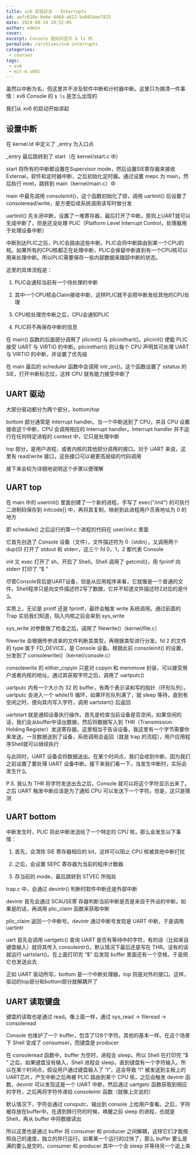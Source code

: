 ```yaml
---
title: xv6 实验日志 - Interrupts
id: aefc618e-be6e-4469-a622-ba092dee7825
date: 2024-08-19 10:52:05
auther: admin
cover: 
excerpt: Console 是如何显示 $ ls 的
permalink: /archives/xv6-interrupts
categories:
 - courses
tags: 
 - xv6
 - mit-6.s081
---
```


虽然以中断为名，但这里并不涉及软件中断和计时器中断。这里只为搞清一件事情：xv6 Console 的 `$ ls` 是怎么出现的

我们从 xv6 的启动开始讲起

  

## 设置中断

在 kernel.ld 中定义了 \_entry 为入口点

\_entry 最后跳转到了 start（在 kernel/start.c 中）

start 将所有的中断都设置在Supervisor mode，然后设置SIE寄存器来接收External，软件和定时器中断，之后初始化定时器。通过设置 mepc 为 main，然后执行 mret，跳转到 main（kernel/main.c）中

main 中最先调用 consoleinit()，这个函数初始化了锁，调用 uartinit() 后设置了 consoleread/write，是方便后续系统调用读写时做分发

uartinit() 先关闭中断，设置了一堆寄存器，最后打开了中断。原则上UART就可以生成中断了，但是还没处理 PLIC（Platform Level Interrupt Control，处理器用于处理设备中断）

中断到达PLIC之后，PLIC会路由这些中断。PLIC会将中断路由到某一个CPU的核。如果所有的CPU核都正在处理中断，PLIC会保留中断直到有一个CPU核可以用来处理中断。所以PLIC需要保存一些内部数据来跟踪中断的状态。

这里的具体流程是：

1.  PLIC会通知当前有一个待处理的中断
    
2.  其中一个CPU核会Claim接收中断，这样PLIC就不会把中断发给其他的CPU处理
    
3.  CPU核处理完中断之后，CPU会通知PLIC
    
4.  PLIC将不再保存中断的信息
    

在 main() 函数的后面部分调用了 plicinit() 与 plicinithart()。plicinit() 使能 PLIC 接受 UART 与 VIRTIO 的中断。plicinithart() 则让每个 CPU 声明其可处理 UART 与 VIRTIO 的中断，并设置了优先级

在 main 最后的 scheduler 函数中会调用 intr\_on()。这个函数设置了 sstatus 的 SIE，打开中断标志位，这样 CPU 就有能力接受中断了

  

## UART 驱动

大部分驱动都分为两个部分，bottom/top

bottom 部分通常是 Interrupt handler。当一个中断送到了 CPU，并且 CPU 设置接收这个中断，CPU 会调用相应的 Interrupt handler。Interrupt handler 并不运行在任何特定进程的 context 中，它只是处理中断

top 部分，是用户进程，或者内核的其他部分调用的接口。对于 UART 来说，这里有 read/write 接口，这些接口可以被更高层级的代码调用

接下来会较为详细地说明这个步骤以便理解

  

## UART top

在 main 中的 userinit() 里面创建了一个新的进程，手写了 exec("/init") 的可执行二进制码保存到 initcode\[\] 中，再将其复制，映射到此进程用户页表地址为 0 的地方

即 schedule() 之后运行的第一个进程的代码在 user/init.c 里面

它首先创造了 Console 设备（文件），文件描述符为 0（stdin），又调用两个 dup(0) 打开了 stdout 和 stderr，这三个 fd 0，1，2 都代表 Console

init 又 exec 打开了 sh，开启了 Shell。Shell 调用了 getcmd()，用 fprintf 向 stderr 打印了 “$ "

尽管Console背后是UART设备，但是从应用程序来看，它就像是一个普通的文件。Shell程序只是向文件描述符2写了数据，它并不知道文件描述符2对应的是什么

实质上，无论是 printf 还是 fprintf，最终会触发 write 系统调用。通过前面的 Trap 实验我们知道，陷入内核之后会来到 sys\_write

sys\_write 对参数做了检查之后，调用了 filewrite()（kernel/file.c）

filewrite 会根据传参进来的文件判断其类型，再根据类型进行分发。fd 2 的文件的 type 属于 FD\_DEVICE，是 Console 设备。根据此前 consoleinit() 的设置，分发到了 consolewrite()（kernel/console.c）

consolewrite 的 either\_copyin 只是对 copyin 和 memmove 封装，可以接受用户或者内核的地址。通过其获取字符之后，调用了 uartputc()

uartputc 内有一个大小为 32 的 buffer，有两个表示读和写的指针（环形队列）。uartputc 会进入一个 while(1) 循环，如果环形队列满了，就 sleep 等待，直到有空闲之时，便向其内写入字符，调用 uartstart() 后返回

uartstart 就是通知设备执行操作。首先是检查当前设备是否空闲，如果空闲的话，我们会从buffer中读出数据，然后将数据写入到 THR（Transmission Holding Register）发送寄存器。这里相当于告诉设备，我这里有一个字节需要你来发送。一旦数据送到了设备，系统调用会返回（就是 trap 的流程），用户应用程序Shell就可以继续执行

与此同时，UART 设备会将数据送出。在某个时间点，我们会收到中断，因为我们之前设置了要处理 UART 设备中断。接下来我们看一下，当发生中断时，实际会发生什么

P.S. 我认为 THR 将字符发送出去之后，Console 就可以将这个字符显示出来了。之后 UART 触发中断应该是为了通知 CPU 可以发送下一个字符。但是，这只是猜测

  

## UART bottom

中断发生时，PLIC 将此中断发送给了一个特定的 CPU 核，那么会发生以下事情：

1.  首先，会清除 SIE 寄存器相应的 bit，这样可以阻止 CPU 核被其他中断打扰
    
2.  之后，会设置 SEPC 寄存器为当前的程序计数器
    
3.  存当前的 mode，最后跳转到 STVEC 所指处
    

trap.c 中，会通过 devintr() 判断时软件中断还是外部中断

devintr 首先会通过 SCAUSE寄 存器判断当前中断是否是来自于外设的中断。如果是的话，再调用 plic\_claim 函数来获取中断

plic\_claim 返回一个中断号。devintr 通过中断号发现是 UART 中断，于是调用 uartintr

uart 首先会调用 uartgetc() 查询 UART 是否有等待中的字符，有的话（比如来自键盘输入）就将其传入 consoleintr()，默认情况下最后还是写在 THR。没有的话就运行 uartstart()。在上面打印完 “$" 后发现 buffer 里面还有一个空格，于是把它也发送出去

正如 UART 驱动所写，bottom 是一个中断处理器，top 则是对外的接口。这样，驱动的top部分和bottom部分就解耦开了

  

## UART 读取键盘

键盘的读取也是通过 read。像上面一样，通过 sys\_read -> fileread -> consoleread

Console 也维护了一个 buffer，包含了128个字符。其他的基本一样。在这个场景下 Shell 变成了 consumser，而键盘是 producer

在 consoleread 函数中，buffer 为空时，进程会 sleep。所以 Shell 在打印完 “$ ” 之后，如果键盘没有输入，Shell 进程会 sleep，直到键盘有一个字符输入。所以在某个时间点，假设用户通过键盘输入了 “l”，这会导致 “l” 被发送到主板上的UART芯片，产生中断之后再被 PLIC 路由到某个 CPU 核，之后会触发 devintr 函数，devintr 可以发现这是一个 UART 中断，然后通过 uartgetc 函数获取到相应的字符，之后再将字符传递给 consoleintr 函数（就像上文说的）

默认情况下，字符会通过 consputc，输出到 console 上给用户查看。之后，字符被存放在buffer中。在遇到换行符的时候，唤醒之前 sleep 的进程，也就是 Shell，再从 buffer 中将数据读出

所以这里也是通过 buffer 将 consumer 和 producer 之间解耦，这样它们才能按照自己的速度，独立的并行运行。如果某一个运行的过快了，那么 buffer 要么是满的要么是空的，consumer 和 producer 其中一个会 sleep 并等待另一个追上来
